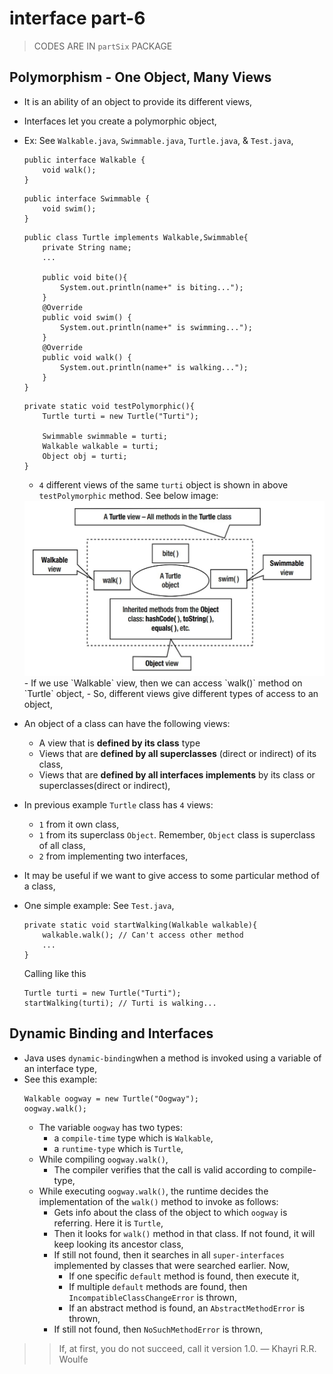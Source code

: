
# interface part-6

> CODES ARE IN `partSix` PACKAGE

## Polymorphism - One Object, Many Views
- It is an ability of an object to provide its different views,
- Interfaces let you create a polymorphic object,
- Ex: See `Walkable.java`, `Swimmable.java`, `Turtle.java`, & `Test.java`,
    ```
    public interface Walkable {
        void walk();
    }
    ```
    ```
    public interface Swimmable {
        void swim();
    }
    ```
    ```
    public class Turtle implements Walkable,Swimmable{
        private String name;
        ...
  
        public void bite(){
            System.out.println(name+" is biting...");
        }
        @Override
        public void swim() {
            System.out.println(name+" is swimming...");
        }
        @Override
        public void walk() {
            System.out.println(name+" is walking...");
        }
    }
    ```
    ```
    private static void testPolymorphic(){
        Turtle turti = new Turtle("Turti");
    
        Swimmable swimmable = turti;
        Walkable walkable = turti;
        Object obj = turti;
    }
    ```
  - `4` different views of the same `turti` object is shown in above `testPolymorphic` method. See below image:
  <img src="files/polymorphic_views.jpg" height="280px">
  - If we use `Walkable` view, then we can access `walk()` method on `Turtle` object,
  - So, different views give different types of access to an object,

- An object of a class can have the following views:
  - A view that is **defined by its class** type
  - Views that are **defined by all superclasses** (direct or indirect) of its class,
  - Views that are **defined by all interfaces implements** by its class or superclasses(direct or indirect),  
- In previous example `Turtle` class has `4` views:
  - `1` from it own class,
  - `1` from its superclass `Object`. Remember, `Object` class is superclass of all class,
  - `2` from implementing two interfaces,
- It may be useful if we want to give access to some particular method of a class,
- One simple example: See `Test.java`,
  ```
  private static void startWalking(Walkable walkable){
      walkable.walk(); // Can't access other method
      ...
  }
  ```
  Calling like this
  ```
  Turtle turti = new Turtle("Turti");
  startWalking(turti); // Turti is walking...
  ```

## Dynamic Binding and Interfaces
- Java uses `dynamic-binding`when a method is invoked using a variable of an interface type,
- See this example:
  ```
  Walkable oogway = new Turtle("Oogway");
  oogway.walk();
  ```
  - The variable `oogway` has two types:
    - a `compile-time` type which is `Walkable`,
    - a `runtime-type` which is `Turtle`,
  - While compiling `oogway.walk()`, 
    - The compiler verifies that the call is valid according to compile-type,
  - While executing `oogway.walk()`, the runtime decides the implementation of the `walk()` method to invoke as follows:
    - Gets info about the class of the object to which `oogway` is referring. Here it is `Turtle`,
    - Then it looks for `walk()` method in that class. If not found, it will keep looking its ancestor class,
    - If still not found, then it searches in all `super-interfaces` implemented by classes that were searched earlier. Now,
      - If one specific `default` method is found, then execute it,
      - If multiple `default` methods are found, then `IncompatibleClassChangeError` is thrown,
      - If an abstract method is found, an `AbstractMethodError` is thrown,
    - If still not found, then `NoSuchMethodError` is thrown,


>> If, at first, you do not succeed, call it version 1.0. ― Khayri R.R. Woulfe

